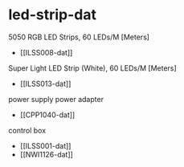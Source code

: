 
# led-strip-dat

5050 RGB LED Strips, 60 LEDs/M [Meters]
- [[ILSS008-dat]]

Super Light LED Strip (White), 60 LEDs/M [Meters]
- [[ILSS013-dat]]

power supply power adapter 
- [[CPP1040-dat]]

control box 
- [[ILSS001-dat]]
- [[NWI1126-dat]]


